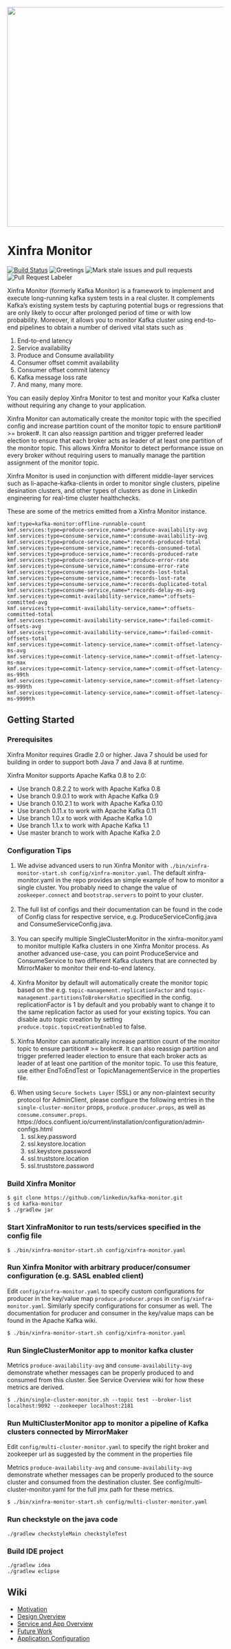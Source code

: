 <p align="center">
  <img src="/docs/images/xinfra_monitor.png" width="510"/>
</p>

# Xinfra Monitor
[![Build Status](https://travis-ci.org/linkedin/kafka-monitor.svg?branch=master)](https://travis-ci.org/linkedin/kafka-monitor)
![Greetings](https://github.com/linkedin/kafka-monitor/workflows/Greetings/badge.svg)
![Mark stale issues and pull requests](https://github.com/linkedin/kafka-monitor/workflows/Mark%20stale%20issues%20and%20pull%20requests/badge.svg)
![Pull Request Labeler](https://github.com/linkedin/kafka-monitor/workflows/Pull%20Request%20Labeler/badge.svg)

Xinfra Monitor (formerly Kafka Monitor) is a framework to implement and execute long-running kafka
system tests in a real cluster. It complements Kafka’s existing system
tests by capturing potential bugs or regressions that are only likely to occur
after prolonged period of time or with low probability. Moreover, it allows you to monitor Kafka
cluster using end-to-end pipelines to obtain a number of derived vital stats
such as

<ol>
 <li> 
  End-to-end latency
 </li>
  <li> 
  Service availability
</li>
  <li> 
  Produce and Consume availability
    </li>
  <li> 
  Consumer offset commit availability
    </li>
  <li> 
  Consumer offset commit latency
    </li>
  <li> 
  Kafka message loss rate
    </li>
  <li> 
  And many, many more.
  </li>
  </ol>
  
You can easily
deploy Xinfra Monitor to test and monitor your Kafka cluster without requiring
any change to your application.

Xinfra Monitor can automatically create the monitor topic with the specified config
and increase partition count of the monitor topic to ensure partition# >=
broker#. It can also reassign partition and trigger preferred leader election
to ensure that each broker acts as leader of at least one partition of the
monitor topic. This allows Xinfra Monitor to detect performance issue on every
broker without requiring users to manually manage the partition assignment of
the monitor topic.

Xinfra Monitor is used in conjunction with different middle-layer services such as li-apache-kafka-clients in order to monitor single clusters, pipeline desination clusters, and other types of clusters as done in Linkedin engineering for real-time cluster healthchecks.

These are some of the metrics emitted from a Xinfra Monitor instance.

```
kmf:type=kafka-monitor:offline-runnable-count
kmf.services:type=produce-service,name=*:produce-availability-avg
kmf.services:type=consume-service,name=*:consume-availability-avg
kmf.services:type=produce-service,name=*:records-produced-total
kmf.services:type=consume-service,name=*:records-consumed-total
kmf.services:type=produce-service,name=*:records-produced-rate
kmf.services:type=produce-service,name=*:produce-error-rate
kmf.services:type=consume-service,name=*:consume-error-rate
kmf.services:type=consume-service,name=*:records-lost-total
kmf.services:type=consume-service,name=*:records-lost-rate
kmf.services:type=consume-service,name=*:records-duplicated-total
kmf.services:type=consume-service,name=*:records-delay-ms-avg
kmf.services:type=commit-availability-service,name=*:offsets-committed-avg
kmf.services:type=commit-availability-service,name=*:offsets-committed-total
kmf.services:type=commit-availability-service,name=*:failed-commit-offsets-avg
kmf.services:type=commit-availability-service,name=*:failed-commit-offsets-total
kmf.services:type=commit-latency-service,name=*:commit-offset-latency-ms-avg
kmf.services:type=commit-latency-service,name=*:commit-offset-latency-ms-max
kmf.services:type=commit-latency-service,name=*:commit-offset-latency-ms-99th
kmf.services:type=commit-latency-service,name=*:commit-offset-latency-ms-999th
kmf.services:type=commit-latency-service,name=*:commit-offset-latency-ms-9999th
```

## Getting Started

### Prerequisites
Xinfra Monitor requires Gradle 2.0 or higher. Java 7 should be used for
building in order to support both Java 7 and Java 8 at runtime.

Xinfra Monitor supports Apache Kafka 0.8 to 2.0:
- Use branch 0.8.2.2 to work with Apache Kafka 0.8
- Use branch 0.9.0.1 to work with Apache Kafka 0.9
- Use branch 0.10.2.1 to work with Apache Kafka 0.10
- Use branch 0.11.x to work with Apache Kafka 0.11
- Use branch 1.0.x to work with Apache Kafka 1.0
- Use branch 1.1.x to work with Apache Kafka 1.1
- Use master branch to work with Apache Kafka 2.0


### Configuration Tips

<ol>
<li> We advise advanced users to run Xinfra Monitor with
<code>./bin/xinfra-monitor-start.sh config/xinfra-monitor.yaml</code>. The default
xinfra-monitor.yaml in the repo provides an simple example of how to
monitor a single cluster. You probably need to change the value of
<code>zookeeper.connect</code> and <code>bootstrap.servers</code> to point to your cluster.
  </li>
  <br />
<li> The full list of configs and their documentation can be found in the code of
Config class for respective service, e.g. ProduceServiceConfig.java and
ConsumeServiceConfig.java.</li>
<br />
<li> You can specify multiple SingleClusterMonitor in the xinfra-monitor.yaml to
monitor multiple Kafka clusters in one Xinfra Monitor process. As another
advanced use-case, you can point ProduceService and ConsumeService to two different Kafka clusters that are connected by MirrorMaker to monitor their end-to-end latency.</li>
<br />  
<li> Xinfra Monitor by default will automatically create the monitor topic based on
the e.g.  <code>topic-management.replicationFactor</code> and <code>topic-management.partitionsToBrokersRatio</code>
specified in the config. replicationFactor is 1 by default and you probably
want to change it to the same replication factor as used for your existing
topics. You can disable auto topic creation by setting <code>produce.topic.topicCreationEnabled</code> to false.
</li>
<br />
<li> Xinfra Monitor can automatically increase partition count of the monitor topic
to ensure partition# >= broker#. It can also reassign partition and trigger
preferred leader election to ensure that each broker acts as leader of at least
one partition of the monitor topic. To use this feature, use either
EndToEndTest or TopicManagementService in the properties file. </li>
<br />
  <li> When using <code>Secure Sockets Layer</code> (SSL) or any non-plaintext security protocol for AdminClient, please configure the following entries in the <code>single-cluster-monitor</code> props, <code>produce.producer.props</code>, as well as <code>consume.consumer.props</code>. https://docs.confluent.io/current/installation/configuration/admin-configs.html 
<ol>
  <li> ssl.key.password	</li>
  <li> ssl.keystore.location</li>
  <li> ssl.keystore.password </li>
  <li> ssl.truststore.location</li>
  <li> ssl.truststore.password</li>
</ol>
</ol>


### Build Xinfra Monitor
```
$ git clone https://github.com/linkedin/kafka-monitor.git
$ cd kafka-monitor 
$ ./gradlew jar
```

### Start XinfraMonitor to run tests/services specified in the config file
```
$ ./bin/xinfra-monitor-start.sh config/xinfra-monitor.yaml
```

### Run Xinfra Monitor with arbitrary producer/consumer configuration (e.g. SASL enabled client)
Edit `config/xinfra-monitor.yaml` to specify custom configurations for producer in the key/value map `produce.producer.props` in
`config/xinfra-monitor.yaml`. Similarly specify configurations for
consumer as well. The documentation for producer and consumer in the key/value maps can be found in the Apache Kafka wiki.

```
$ ./bin/xinfra-monitor-start.sh config/xinfra-monitor.yaml
```

### Run SingleClusterMonitor app to monitor kafka cluster

Metrics `produce-availability-avg` and `consume-availability-avg` demonstrate
whether messages can be properly produced to and consumed from this cluster.
See Service Overview wiki for how these metrics are derived.

```
$ ./bin/single-cluster-monitor.sh --topic test --broker-list localhost:9092 --zookeeper localhost:2181
```

### Run MultiClusterMonitor app to monitor a pipeline of Kafka clusters connected by MirrorMaker
Edit `config/multi-cluster-monitor.yaml` to specify the right broker and
zookeeper url as suggested by the comment in the properties file

Metrics `produce-availability-avg` and `consume-availability-avg` demonstrate
whether messages can be properly produced to the source cluster and consumed
from the destination cluster. See config/multi-cluster-monitor.yaml for
the full jmx path for these metrics.

```
$ ./bin/xinfra-monitor-start.sh config/multi-cluster-monitor.yaml
```

### Run checkstyle on the java code
```
./gradlew checkstyleMain checkstyleTest
```

### Build IDE project
```
./gradlew idea
./gradlew eclipse
```

## Wiki

- [Motivation](https://github.com/linkedin/kafka-monitor/wiki/Motivation)
- [Design Overview](https://github.com/linkedin/kafka-monitor/wiki/Design-Overview)
- [Service and App Overview](https://github.com/linkedin/kafka-monitor/wiki)
- [Future Work](https://github.com/linkedin/kafka-monitor/wiki/Future-Work)
- [Application Configuration](https://github.com/linkedin/kafka-monitor/wiki/App-Configuration)
